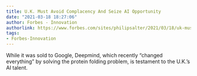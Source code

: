 ```yaml
---
title: U.K. Must Avoid Complacency And Seize AI Opportunity
date: "2021-03-18 18:27:06"
author: Forbes - Innovation
authorlink: https://www.forbes.com/sites/philipsalter/2021/03/18/uk-must-avoid-complacency-and-seize-ai-opportunity/
tags:
- Forbes-Innovation
---
```

While it was sold to Google, Deepmind, which recently “changed everything” by solving the protein folding problem, is testament to the U.K.’s AI talent.